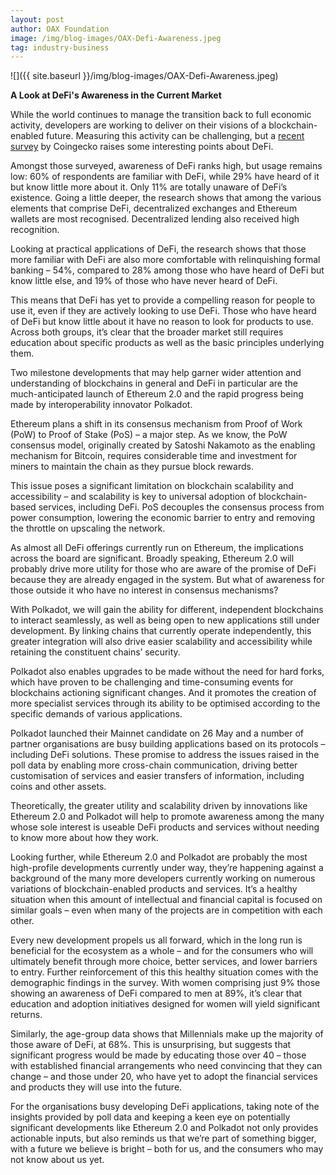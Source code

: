 ```yaml
---
layout: post
author: OAX Foundation
image: /img/blog-images/OAX-Defi-Awareness.jpeg
tag: industry-business
---
```


![]({{ site.baseurl }}/img/blog-images/OAX-Defi-Awareness.jpeg)

<b>A Look at DeFi's Awareness in the Current Market</b>

While the world continues to manage the transition back to full economic activity, developers are working to deliver on their visions of a blockchain-enabled future. Measuring this activity can be challenging, but a <a href="https://www.coingecko.com/buzz/defi-survey">recent survey</a> by Coingecko raises some interesting points about DeFi.  

Amongst those surveyed, awareness of DeFi ranks high, but usage remains low: 60% of respondents are familiar with DeFi, while 29% have heard of it but know little more about it. Only 11% are totally unaware of DeFi’s existence. Going a little deeper, the research shows that among the various elements that comprise DeFi, decentralized exchanges and Ethereum wallets are most recognised. Decentralized lending also received high recognition.  

Looking at practical applications of DeFi, the research shows that those more familiar with DeFi are also more comfortable with relinquishing formal banking – 54%, compared to 28% among those who have heard of DeFi but know little else, and 19% of those who have never heard of DeFi. 

This means that DeFi has yet to provide a compelling reason for people to use it, even if they are actively looking to use DeFi. Those who have heard of DeFi but know little about it have no reason to look for products to use. Across both groups, it’s clear that the broader market still requires education about specific products as well as the basic principles underlying them. 

Two milestone developments that may help garner wider attention and understanding of blockchains in general and DeFi in particular are the much-anticipated launch of Ethereum 2.0 and the rapid progress being made by interoperability innovator Polkadot. 

Ethereum plans a shift in its consensus mechanism from Proof of Work (PoW) to Proof of Stake (PoS) – a major step. As we know, the PoW consensus model, originally created by Satoshi Nakamoto as the enabling mechanism for Bitcoin, requires considerable time and investment for miners to maintain the chain as they pursue block rewards. 

This issue poses a significant limitation on blockchain scalability and accessibility – and scalability is key to universal adoption of blockchain-based services, including DeFi. PoS decouples the consensus process from power consumption, lowering the economic barrier to entry and removing the throttle on upscaling the network. 

As almost all DeFi offerings currently run on Ethereum, the implications across the board are significant. Broadly speaking, Ethereum 2.0 will probably drive more utility for those who are aware of the promise of DeFi because they are already engaged in the system. But what of awareness for those outside it who have no interest in consensus mechanisms? 

With Polkadot, we will gain the ability for different, independent blockchains to interact seamlessly, as well as being open to new applications still under development. By linking chains that currently operate independently, this greater integration will also drive easier scalability and accessibility while retaining the constituent chains’ security. 

Polkadot also enables upgrades to be made without the need for hard forks, which have proven to be challenging and time-consuming events for blockchains actioning significant changes. And it promotes the creation of more specialist services through its ability to be optimised according to the specific demands of various applications. 

Polkadot launched their Mainnet candidate on 26 May and a number of partner organisations are busy building applications based on its protocols – including DeFi solutions. These promise to address the issues raised in the poll data by enabling more cross-chain communication, driving better customisation of services and easier transfers of information, including coins and other assets. 

Theoretically, the greater utility and scalability driven by innovations like Ethereum 2.0 and Polkadot will help to promote awareness among the many whose sole interest is useable DeFi products and services without needing to know more about how they work.  

Looking further, while Ethereum 2.0 and Polkadot are probably the most high-profile developments currently under way, they’re happening against a background of the many more developers currently working on numerous variations of blockchain-enabled products and services. It’s a healthy situation when this amount of intellectual and financial capital is focused on similar goals – even when many of the projects are in competition with each other. 

Every new development propels us all forward, which in the long run is beneficial for the ecosystem as a whole – and for the consumers who will ultimately benefit through more choice, better services, and lower barriers to entry. Further reinforcement of this this healthy situation comes with the demographic findings in the survey.  With women comprising just 9% those showing an awareness of DeFi compared to men at 89%, it’s clear that education and adoption initiatives designed for women will yield significant returns. 

Similarly, the age-group data shows that Millennials make up the majority of those aware of DeFi, at 68%. This is unsurprising, but suggests that significant progress would be made by educating those over 40 – those with established financial arrangements who need convincing that they can change – and those under 20, who have yet to adopt the financial services and products they will use into the future. 

For the organisations busy developing DeFi applications, taking note of the insights provided by poll data and keeping a keen eye on potentially significant developments like Ethereum 2.0 and Polkadot not only provides actionable inputs, but also reminds us that we’re part of something bigger, with a future we believe is bright – both for us, and the consumers who may not know about us yet.  
